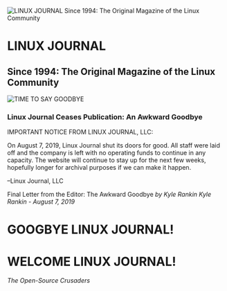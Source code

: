 ![LINUX JOURNAL Since 1994: The Original Magazine of the Linux Community](https://raw.githubusercontent.com/acastroy/linuxjournal/img/Linux_Journal_ljlogo.png)
# LINUX JOURNAL
## Since 1994: The Original Magazine of the Linux Community
![TIME TO SAY GOODBYE](https://www.linuxjournal.com/sites/default/files/styles/featured_480x360_/public/nodeimage/story/bigstock-Torn-Red-Paper-Revealing-The-W-294597019_0.jpg?itok=QQznVV-p)
### Linux Journal Ceases Publication: An Awkward Goodbye

IMPORTANT NOTICE FROM LINUX JOURNAL, LLC:

On August 7, 2019, Linux Journal shut its doors for good. All staff were laid off and the company is left with no operating funds to continue in any capacity. The website will continue to stay up for the next few weeks, hopefully longer for archival purposes if we can make it happen.

–Linux Journal, LLC

Final Letter from the Editor: The Awkward Goodbye
_by Kyle Rankin_
_Kyle Rankin - August 7, 2019_

# GOOGBYE LINUX JOURNAL!
# WELCOME LINUX JOURNAL!
_The Open-Source Crusaders_
